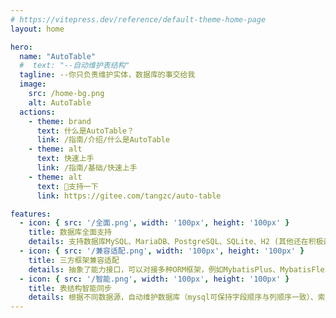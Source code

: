 ```yaml
---
# https://vitepress.dev/reference/default-theme-home-page
layout: home

hero:
  name: "AutoTable"
  #  text: "--自动维护表结构"
  tagline: --你只负责维护实体，数据库的事交给我
  image:
    src: /home-bg.png
    alt: AutoTable
  actions:
    - theme: brand
      text: 什么是AutoTable？
      link: /指南/介绍/什么是AutoTable
    - theme: alt
      text: 快速上手
      link: /指南/基础/快速上手
    - theme: alt
      text: 🌟支持一下
      link: https://gitee.com/tangzc/auto-table

features:
  - icon: { src: '/全面.png', width: '100px', height: '100px' }
    title: 数据库全面支持
    details: 支持数据库MySQL、MariaDB、PostgreSQL、SQLite、H2 (其他还在积极适配ing~)
  - icon: { src: '/兼容适配.png', width: '100px', height: '100px' }
    title: 三方框架兼容适配
    details: 抽象了能力接口，可以对接多种ORM框架，例如MybatisPlus、MybatisFlex等
  - icon: { src: '/智能.png', width: '100px', height: '100px' }
    title: 表结构智能同步
    details: 根据不同数据源，自动维护数据库（mysql可保持字段顺序与列顺序一致）、索引等信息
---
```


<style>

.VPHome {

    margin-bottom: 0 !important;
    height: calc(100vh);

    .VPHomeHero {
        .container {
            margin-top: 100px;
            .main {
                .name {
                    .clip {
                        font-size: 100px;
                    }
                }
            }
        }
    }

    .VPHomeFeatures {
        height: calc(100vh - 508px);
        display: flex;
        flex-direction: column;
        justify-content: center;
        align-items: flex-end;
    }

    /* 针对手机端的样式 */
    @media (max-width: 768px) {
        .VPHomeHero {
            .container {
                margin-top: unset;
            }
        }

        .VPHomeFeatures {
            height: calc(100vh - 200px);
        }

        .name {
            line-height: 64px;
        }
    }
}

:root {
  --vp-home-hero-name-color: transparent;
  --vp-home-hero-name-background: -webkit-linear-gradient(120deg, #00FFFF, #8A2BE2);
  --vp-home-hero-image-background-image: linear-gradient(-45deg, #8A2BE2 50%, #00FFFF 50%);
  --vp-home-hero-image-filter: blur(100px);
}

</style>


